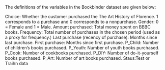 The definitions of the variables in the Bookbinder dataset are given below:

Choice: Whether the customer purchased the The Art History of Florence. 
1 corresponds to a purchase and 0 corresponds to a nonpurchase. 
Gender: 0 = Female and 1 = Male. 
Amount purchased: Total money spent on BBBC books. 
Frequency: Total number of purchases in the chosen period (used as a proxy for frequency.) 
Last purchase (recency of purchase): Months since last purchase. 
First purchase: Months since first purchase. 
P_Child: Number of children’s books purchased.
P_Youth: Number of youth books purchased. 
P_Cook: Number of cookbooks purchased. 
P_DIY: Number of do-it-yourself books purchased. 
P_Art: Number of art books purchased.
Staus:Test or Traihn data
